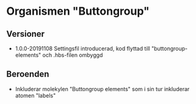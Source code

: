 # Organismen "Buttongroup"

## Versioner 

* 1.0.0-20191108 Settingsfil introducerad, kod flyttad till "buttongroup-elements" och .hbs-filen ombyggd

## Beroenden 
* Inkluderar molekylen "Buttongroup elements" som i sin tur inkluderar atomen "labels"
